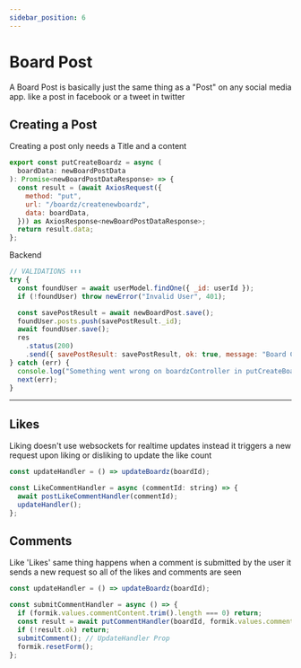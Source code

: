 ```yaml
---
sidebar_position: 6
---
```


# Board Post

A Board Post is basically just the same thing as a "Post" on any social media app. like a post in facebook or a tweet in twitter

## Creating a Post

Creating a post only needs a Title and a content

```jsx
export const putCreateBoardz = async (
  boardData: newBoardPostData
): Promise<newBoardPostDataResponse> => {
  const result = (await AxiosRequest({
    method: "put",
    url: "/boardz/createnewboardz",
    data: boardData,
  })) as AxiosResponse<newBoardPostDataResponse>;
  return result.data;
};

```

Backend

```jsx
// VALIDATIONS ⬆⬆⬆
try {
  const foundUser = await userModel.findOne({ _id: userId });
  if (!foundUser) throw newError("Invalid User", 401);

  const savePostResult = await newBoardPost.save();
  foundUser.posts.push(savePostResult._id);
  await foundUser.save();
  res
    .status(200)
    .send({ savePostResult: savePostResult, ok: true, message: "Board Created Succesfully" });
} catch (err) {
  console.log("Something went wrong on boardzController in putCreateBoardz");
  next(err);
}
```

---

## Likes

Liking doesn't use websockets for realtime updates instead it triggers a new request upon liking or disliking to update the like count

```jsx
const updateHandler = () => updateBoardz(boardId);

const LikeCommentHandler = async (commentId: string) => {
  await postLikeCommentHandler(commentId);
  updateHandler();
};
```

## Comments

Like 'Likes' same thing happens when a comment is submitted by the user it sends a new request so all of the likes and comments are seen

```jsx
const updateHandler = () => updateBoardz(boardId);

const submitCommentHandler = async () => {
  if (formik.values.commentContent.trim().length === 0) return;
  const result = await putCommentHandler(boardId, formik.values.commentContent);
  if (!result.ok) return;
  submitComment(); // UpdateHandler Prop
  formik.resetForm();
};
```
